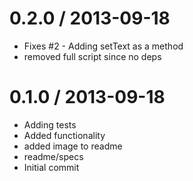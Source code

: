 0.2.0 / 2013-09-18
==================

  * Fixes #2 - Adding setText as a method
  * removed full script since no deps

0.1.0 / 2013-09-18
==================

  * Adding tests
  * Added functionality
  * added image to readme
  * readme/specs
  * Initial commit